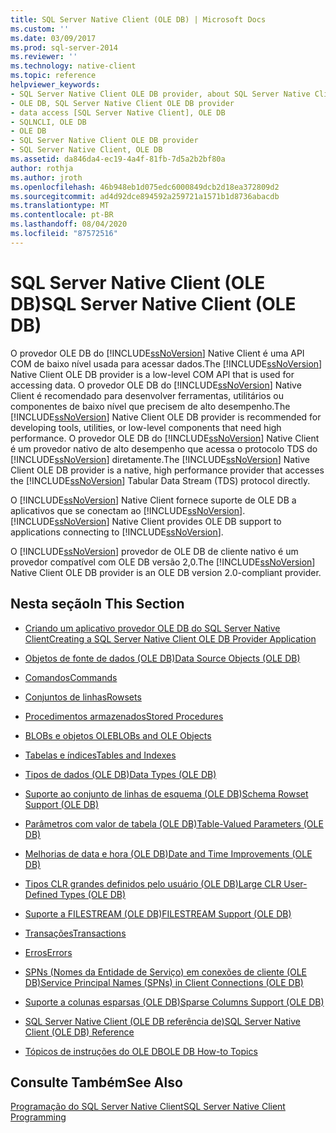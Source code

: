 ```yaml
---
title: SQL Server Native Client (OLE DB) | Microsoft Docs
ms.custom: ''
ms.date: 03/09/2017
ms.prod: sql-server-2014
ms.reviewer: ''
ms.technology: native-client
ms.topic: reference
helpviewer_keywords:
- SQL Server Native Client OLE DB provider, about SQL Server Native Client OLE DB provider
- OLE DB, SQL Server Native Client OLE DB provider
- data access [SQL Server Native Client], OLE DB
- SQLNCLI, OLE DB
- OLE DB
- SQL Server Native Client OLE DB provider
- SQL Server Native Client, OLE DB
ms.assetid: da846da4-ec19-4a4f-81fb-7d5a2b2bf80a
author: rothja
ms.author: jroth
ms.openlocfilehash: 46b948eb1d075edc6000849dcb2d18ea372809d2
ms.sourcegitcommit: ad4d92dce894592a259721a1571b1d8736abacdb
ms.translationtype: MT
ms.contentlocale: pt-BR
ms.lasthandoff: 08/04/2020
ms.locfileid: "87572516"
---
```

# <a name="sql-server-native-client-ole-db"></a><span data-ttu-id="f94a3-102">SQL Server Native Client (OLE DB)</span><span class="sxs-lookup"><span data-stu-id="f94a3-102">SQL Server Native Client (OLE DB)</span></span>
  <span data-ttu-id="f94a3-103">O provedor OLE DB do [!INCLUDE[ssNoVersion](../../../includes/ssnoversion-md.md)] Native Client é uma API COM de baixo nível usada para acessar dados.</span><span class="sxs-lookup"><span data-stu-id="f94a3-103">The [!INCLUDE[ssNoVersion](../../../includes/ssnoversion-md.md)] Native Client OLE DB provider is a low-level COM API that is used for accessing data.</span></span> <span data-ttu-id="f94a3-104">O provedor OLE DB do [!INCLUDE[ssNoVersion](../../../includes/ssnoversion-md.md)] Native Client é recomendado para desenvolver ferramentas, utilitários ou componentes de baixo nível que precisem de alto desempenho.</span><span class="sxs-lookup"><span data-stu-id="f94a3-104">The [!INCLUDE[ssNoVersion](../../../includes/ssnoversion-md.md)] Native Client OLE DB provider is recommended for developing tools, utilities, or low-level components that need high performance.</span></span> <span data-ttu-id="f94a3-105">O provedor OLE DB do [!INCLUDE[ssNoVersion](../../../includes/ssnoversion-md.md)] Native Client é um provedor nativo de alto desempenho que acessa o protocolo TDS do [!INCLUDE[ssNoVersion](../../../includes/ssnoversion-md.md)] diretamente.</span><span class="sxs-lookup"><span data-stu-id="f94a3-105">The [!INCLUDE[ssNoVersion](../../../includes/ssnoversion-md.md)] Native Client OLE DB provider is a native, high performance provider that accesses the [!INCLUDE[ssNoVersion](../../../includes/ssnoversion-md.md)] Tabular Data Stream (TDS) protocol directly.</span></span>  
  
 <span data-ttu-id="f94a3-106">O [!INCLUDE[ssNoVersion](../../../includes/ssnoversion-md.md)] Native Client fornece suporte de OLE DB a aplicativos que se conectam ao [!INCLUDE[ssNoVersion](../../../includes/ssnoversion-md.md)].</span><span class="sxs-lookup"><span data-stu-id="f94a3-106">[!INCLUDE[ssNoVersion](../../../includes/ssnoversion-md.md)] Native Client provides OLE DB support to applications connecting to [!INCLUDE[ssNoVersion](../../../includes/ssnoversion-md.md)].</span></span>  
  
 <span data-ttu-id="f94a3-107">O [!INCLUDE[ssNoVersion](../../../includes/ssnoversion-md.md)] provedor de OLE DB de cliente nativo é um provedor compatível com OLE DB versão 2,0.</span><span class="sxs-lookup"><span data-stu-id="f94a3-107">The [!INCLUDE[ssNoVersion](../../../includes/ssnoversion-md.md)] Native Client OLE DB provider is an OLE DB version 2.0-compliant provider.</span></span>  
  
## <a name="in-this-section"></a><span data-ttu-id="f94a3-108">Nesta seção</span><span class="sxs-lookup"><span data-stu-id="f94a3-108">In This Section</span></span>  
  
-   [<span data-ttu-id="f94a3-109">Criando um aplicativo provedor OLE DB do SQL Server Native Client</span><span class="sxs-lookup"><span data-stu-id="f94a3-109">Creating a SQL Server Native Client OLE DB Provider Application</span></span>](../../native-client-ole-db-provider/creating-a-sql-server-native-client-ole-db-provider-application.md)  
  
-   [<span data-ttu-id="f94a3-110">Objetos de fonte de dados &#40;OLE DB&#41;</span><span class="sxs-lookup"><span data-stu-id="f94a3-110">Data Source Objects &#40;OLE DB&#41;</span></span>](../../native-client-ole-db-data-source-objects/data-source-objects-ole-db.md)  
  
-   [<span data-ttu-id="f94a3-111">Comandos</span><span class="sxs-lookup"><span data-stu-id="f94a3-111">Commands</span></span>](../../native-client-ole-db-commands/commands.md)  
  
-   [<span data-ttu-id="f94a3-112">Conjuntos de linhas</span><span class="sxs-lookup"><span data-stu-id="f94a3-112">Rowsets</span></span>](../../native-client-ole-db-rowsets/rowsets.md)  
  
-   [<span data-ttu-id="f94a3-113">Procedimentos armazenados</span><span class="sxs-lookup"><span data-stu-id="f94a3-113">Stored Procedures</span></span>](stored-procedures.md)  
  
-   [<span data-ttu-id="f94a3-114">BLOBs e objetos OLE</span><span class="sxs-lookup"><span data-stu-id="f94a3-114">BLOBs and OLE Objects</span></span>](../../native-client-ole-db-blobs/blobs-and-ole-objects.md)  
  
-   [<span data-ttu-id="f94a3-115">Tabelas e índices</span><span class="sxs-lookup"><span data-stu-id="f94a3-115">Tables and Indexes</span></span>](../../native-client-ole-db-tables-indexes/tables-and-indexes.md)  
  
-   [<span data-ttu-id="f94a3-116">Tipos de dados &#40;OLE DB&#41;</span><span class="sxs-lookup"><span data-stu-id="f94a3-116">Data Types &#40;OLE DB&#41;</span></span>](../../native-client-ole-db-data-types/data-types-ole-db.md)  
  
-   [<span data-ttu-id="f94a3-117">Suporte ao conjunto de linhas de esquema &#40;OLE DB&#41;</span><span class="sxs-lookup"><span data-stu-id="f94a3-117">Schema Rowset Support &#40;OLE DB&#41;</span></span>](schema-rowset-support-ole-db.md)  
  
-   [<span data-ttu-id="f94a3-118">Parâmetros com valor de tabela &#40;OLE DB&#41;</span><span class="sxs-lookup"><span data-stu-id="f94a3-118">Table-Valued Parameters &#40;OLE DB&#41;</span></span>](../../native-client-ole-db-table-valued-parameters/table-valued-parameters-ole-db.md)  
  
-   [<span data-ttu-id="f94a3-119">Melhorias de data e hora &#40;OLE DB&#41;</span><span class="sxs-lookup"><span data-stu-id="f94a3-119">Date and Time Improvements &#40;OLE DB&#41;</span></span>](../../native-client-ole-db-date-time/date-and-time-improvements-ole-db.md)  
  
-   [<span data-ttu-id="f94a3-120">Tipos CLR grandes definidos pelo usuário &#40;OLE DB&#41;</span><span class="sxs-lookup"><span data-stu-id="f94a3-120">Large CLR User-Defined Types &#40;OLE DB&#41;</span></span>](large-clr-user-defined-types-ole-db.md)  
  
-   [<span data-ttu-id="f94a3-121">Suporte a FILESTREAM &#40;OLE DB&#41;</span><span class="sxs-lookup"><span data-stu-id="f94a3-121">FILESTREAM Support &#40;OLE DB&#41;</span></span>](filestream-support-ole-db.md)  
  
-   [<span data-ttu-id="f94a3-122">Transações</span><span class="sxs-lookup"><span data-stu-id="f94a3-122">Transactions</span></span>](../../native-client-ole-db-transactions/transactions.md)  
  
-   [<span data-ttu-id="f94a3-123">Erros</span><span class="sxs-lookup"><span data-stu-id="f94a3-123">Errors</span></span>](../../native-client-ole-db-errors/errors.md)  
  
-   [<span data-ttu-id="f94a3-124">SPNs &#40;Nomes da Entidade de Serviço&#41; em conexões de cliente &#40;OLE DB&#41;</span><span class="sxs-lookup"><span data-stu-id="f94a3-124">Service Principal Names &#40;SPNs&#41; in Client Connections &#40;OLE DB&#41;</span></span>](service-principal-names-spns-in-client-connections-ole-db.md)  
  
-   [<span data-ttu-id="f94a3-125">Suporte a colunas esparsas &#40;OLE DB&#41;</span><span class="sxs-lookup"><span data-stu-id="f94a3-125">Sparse Columns Support &#40;OLE DB&#41;</span></span>](sparse-columns-support-ole-db.md)  
  
-   [<span data-ttu-id="f94a3-126">SQL Server Native Client &#40;OLE DB referência de&#41;</span><span class="sxs-lookup"><span data-stu-id="f94a3-126">SQL Server Native Client &#40;OLE DB&#41; Reference</span></span>](../../native-client-ole-db-interfaces/sql-server-native-client-ole-db-interfaces.md)  
  
-   [<span data-ttu-id="f94a3-127">Tópicos de instruções do OLE DB</span><span class="sxs-lookup"><span data-stu-id="f94a3-127">OLE DB How-to Topics</span></span>](../../native-client-ole-db-how-to/ole-db-how-to-topics.md)  
  
## <a name="see-also"></a><span data-ttu-id="f94a3-128">Consulte Também</span><span class="sxs-lookup"><span data-stu-id="f94a3-128">See Also</span></span>  
 [<span data-ttu-id="f94a3-129">Programação do SQL Server Native Client</span><span class="sxs-lookup"><span data-stu-id="f94a3-129">SQL Server Native Client Programming</span></span>](../sql-server-native-client-programming.md)  
  
  
